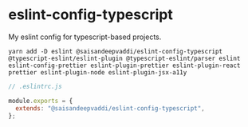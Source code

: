 # eslint-config-typescript

My eslint config for typescript-based projects.

```shell
yarn add -D eslint @saisandeepvaddi/eslint-config-typescript @typescript-eslint/eslint-plugin @typescript-eslint/parser eslint eslint-config-prettier eslint-plugin-prettier eslint-plugin-react prettier eslint-plugin-node eslint-plugin-jsx-a11y
```

```js
// .eslintrc.js

module.exports = {
  extends: "@saisandeepvaddi/eslint-config-typescript",
};
```
